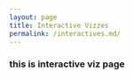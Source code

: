 ```yaml
---
layout: page
title: Interactive Vizzes
permalink: /interactives.md/
---
```


### this is interactive viz page
